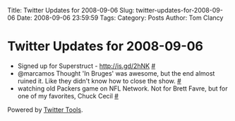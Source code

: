 Title: Twitter Updates for 2008-09-06
Slug: twitter-updates-for-2008-09-06
Date: 2008-09-06 23:59:59
Tags: 
Category: Posts
Author: Tom Clancy

# Twitter Updates for 2008-09-06

<ul>
	<li>Signed up for Superstruct - <a href="http://is.gd/2hNK" rel="nofollow">http://is.gd/2hNK</a> <a href="http://twitter.com/tclancy/statuses/911824044">#</a></li>
	<li>@marcamos Thought 'In Bruges' was awesome, but the end almost ruined it. Like they didn't know how to close the show. <a href="http://twitter.com/tclancy/statuses/911825203">#</a></li>
	<li>watching old Packers game on NFL Network. Not for Brett Favre, but for one of my favorites, Chuck Cecil <a href="http://twitter.com/tclancy/statuses/912073686">#</a></li>
</ul>
<p>Powered by <a href="http://alexking.org/projects/wordpress">Twitter Tools</a>.</p>

